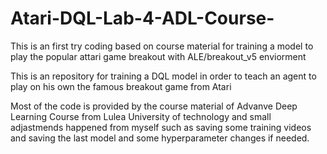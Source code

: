# Atari-DQL-Lab-4-ADL-Course-
This is an first try coding based on course material for training a model to play the popular attari game breakout with ALE/breakout_v5 enviorment 

This is an repository for training a DQL model in order to teach an agent to play on his own the famous breakout game from Atari 

Most of the code is provided by the course material of Advanve Deep Learning Course from Lulea University of technology and small adjastmends happened from myself such as saving some training videos and saving the last model and some hyperparameter changes if needed. 

